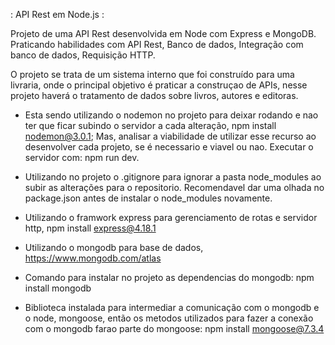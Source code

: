 : API Rest em Node.js :

Projeto de uma API Rest desenvolvida em Node com Express e MongoDB. Praticando habilidades com API Rest, Banco de dados, Integração com banco de dados, Requisição HTTP.

O projeto se trata de um sistema interno que foi construído para uma livraria, onde o principal objetivo é praticar a construçao de APIs, nesse projeto haverá o tratamento de dados sobre livros, autores e editoras.

- Esta sendo utilizando o nodemon no projeto para deixar rodando e nao ter que ficar subindo o servidor a cada alteração, npm install nodemon@3.0.1; Mas, analisar a viabilidade de utilizar esse recurso ao desenvolver cada projeto, se é necessario e viavel ou nao. Executar o servidor com: npm run dev.

- Utilizando no projeto o .gitignore para ignorar a pasta node_modules ao subir as alterações para o repositorio. Recomendavel dar uma olhada no package.json antes de instalar o node_modules novamente.

- Utilizando o framwork express para gerenciamento de rotas e servidor http, npm install express@4.18.1

- Utilizando o mongodb para base de dados, https://www.mongodb.com/atlas

- Comando para instalar no projeto as dependencias do mongodb: npm install mongodb

- Biblioteca instalada para intermediar a comunicação com o mongodb e o node, mongoose, então os metodos utilizados para fazer a conexão com o mongodb farao parte do mongoose: npm install mongoose@7.3.4 